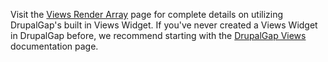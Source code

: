 Visit the [Views Render Array](../Views/Displaying_a_View/Views_Render_Array) page for complete details on utilizing DrupalGap's built in Views Widget. If you've never created a Views Widget in DrupalGap before, we recommend starting with the [DrupalGap Views](../Views) documentation page.